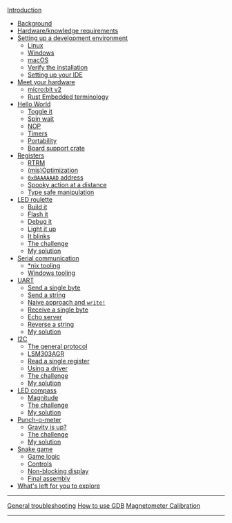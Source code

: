 [Introduction](README.md)
- [Background](01-background/README.md)
- [Hardware/knowledge requirements](02-requirements/README.md)
- [Setting up a development environment](03-setup/README.md)
    - [Linux](03-setup/linux.md)
    - [Windows](03-setup/windows.md)
    - [macOS](03-setup/macos.md)
    - [Verify the installation](03-setup/verify.md)
    - [Setting up your IDE](03-setup/IDE.md)
- [Meet your hardware](04-meet-your-hardware/README.md)
    - [micro:bit v2](04-meet-your-hardware/microbit-v2.md)
    - [Rust Embedded terminology](04-meet-your-hardware/terminology.md)
- [Hello World](05-hello-world/README.md)
    - [Toggle it](05-hello-world/toggle-it.md)
    - [Spin wait](05-hello-world/spin-wait.md)
    - [NOP](05-hello-world/nop.md)
    - [Timers](05-hello-world/timers.md)
    - [Portability](05-hello-world/portability.md)
    - [Board support crate](05-hello-world/board-support-crate.md)
- [Registers](06-registers/README.md)
    - [RTRM](06-registers/rtrm.md)
    - [(mis)Optimization](06-registers/optimization.md)
    - [`0xBAAAAAAD` address](06-registers/bad-address.md)
    - [Spooky action at a distance](06-registers/spooky-action-at-a-distance.md)
    - [Type safe manipulation](06-registers/type-safe-manipulation.md)
- [LED roulette](07-led-roulette/README.md)
    - [Build it](07-led-roulette/build-it.md)
    - [Flash it](07-led-roulette/flash-it.md)
    - [Debug it](07-led-roulette/debug-it.md)
    - [Light it up](07-led-roulette/light-it-up.md)
    - [It blinks](07-led-roulette/it-blinks.md)
    - [The challenge](07-led-roulette/the-challenge.md)
    - [My solution](07-led-roulette/my-solution.md)
- [Serial communication](08-serial-communication/README.md)
    - [\*nix tooling](08-serial-communication/nix-tooling.md)
    - [Windows tooling](08-serial-communication/windows-tooling.md)
- [UART](09-uart/README.md)
    - [Send a single byte](09-uart/send-a-single-byte.md)
    - [Send a string](09-uart/send-a-string.md)
    - [Naive approach and `write!`](09-uart/naive-approach-write.md)
    - [Receive a single byte](09-uart/receive-a-single-byte.md)
    - [Echo server](09-uart/echo-server.md)
    - [Reverse a string](09-uart/reverse-a-string.md)
    - [My solution](09-uart/my-solution.md)
- [I2C](10-i2c/README.md)
    - [The general protocol](10-i2c/the-general-protocol.md)
    - [LSM303AGR](10-i2c/lsm303agr.md)
    - [Read a single register](10-i2c/read-a-single-register.md)
    - [Using a driver](10-i2c/using-a-driver.md)
    - [The challenge](10-i2c/the-challenge.md)
    - [My solution](10-i2c/my-solution.md)
- [LED compass](11-led-compass/README.md)
    - [Magnitude](11-led-compass/magnitude.md)
    - [The challenge](11-led-compass/the-challenge.md)
    - [My solution](11-led-compass/my-solution.md)
- [Punch-o-meter](12-punch-o-meter/README.md)
    - [Gravity is up?](12-punch-o-meter/gravity-is-up.md)
    - [The challenge](12-punch-o-meter/the-challenge.md)
    - [My solution](12-punch-o-meter/my-solution.md)
- [Snake game](13-snake-game/README.md)
    - [Game logic](13-snake-game/game-logic.md)
    - [Controls](13-snake-game/controls.md)
    - [Non-blocking display](13-snake-game/nonblocking-display.md)
    - [Final assembly](13-snake-game/final-assembly.md)
- [What's left for you to explore](explore.md)

---

[General troubleshooting](appendix/1-general-troubleshooting/README.md)
[How to use GDB](appendix/2-how-to-use-gdb/README.md)
[Magnetometer Calibration](appendix/3-mag-calibration/README.md)

<!-- - [Async IO: The future](17-async-io-the-future/README.md) -->
<!--     - [Timer](17-async-io-the-future/timer.md) -->
<!--     - [Serial](17-async-io-the-future/serial.md) -->
<!--     - [The challenge](17-async-io-the-future/the-challenge.md) -->
<!--     - [My solution](17-async-io-the-future/my-solution.md) -->
<!--     - [Another challenge](17-async-io-the-future/another-challenge.md) -->
<!--     - [My other solution](17-async-io-the-future/my-other-solution.md) -->
<!--     - [More challenges](17-async-io-the-future/more-challenges.md) -->
---
